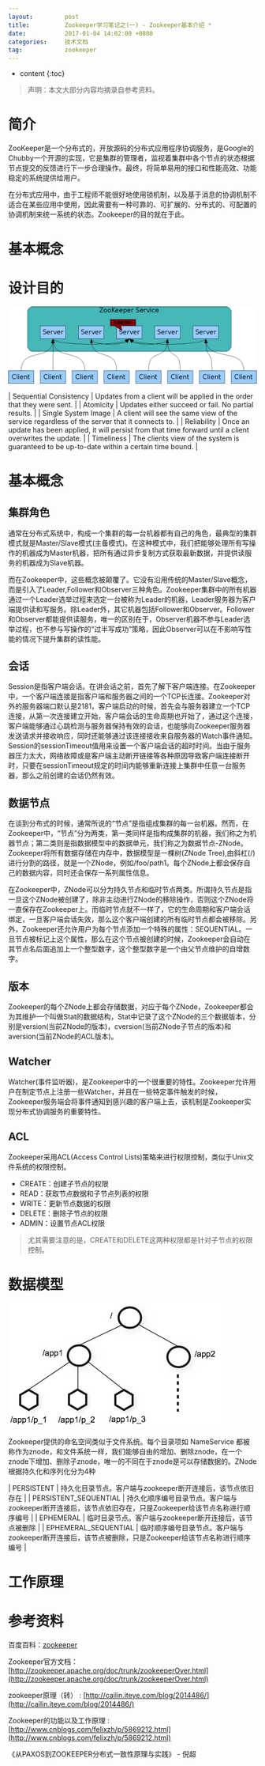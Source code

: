 ```yaml
---
layout:			post
title:			Zookeeper学习笔记之(一) - Zookeeper基本介绍 *
date:			2017-01-04 14:02:00 +0800
categories:		技术文档
tag:			zookeeper
---
```


* content
{:toc}


> 声明：本文大部分内容均摘录自参考资料。

简介
=======================================

ZooKeeper是一个分布式的，开放源码的分布式应用程序协调服务，是Google的Chubby一个开源的实现，它是集群的管理者，监视着集群中各个节点的状态根据节点提交的反馈进行下一步合理操作。最终，将简单易用的接口和性能高效、功能稳定的系统提供给用户。

在分布式应用中，由于工程师不能很好地使用锁机制，以及基于消息的协调机制不适合在某些应用中使用，因此需要有一种可靠的、可扩展的、分布式的、可配置的协调机制来统一系统的状态。Zookeeper的目的就在于此。

基本概念
=======================================

设计目的
=======================================

![/images/blog/zookeeper/01-introduction/01-zkservice.jpg](/images/blog/zookeeper/01-introduction/01-zkservice.jpg)

| Sequential Consistency	| Updates from a client will be applied in the order that they were sent. |
| Atomicity					| Updates either succeed or fail. No partial results. |
| Single System Image		| A client will see the same view of the service regardless of the server that it connects to. |
| Reliability				| Once an update has been applied, it will persist from that time forward until a client overwrites the update. |
| Timeliness				| The clients view of the system is guaranteed to be up-to-date within a certain time bound. |


基本概念
=======================================

集群角色
----------------------------------

通常在分布式系统中，构成一个集群的每一台机器都有自己的角色，最典型的集群模式就是Master/Slave模式(主备模式)。在这种模式中，我们把能够处理所有写操作的机器成为Master机器，把所有通过异步复制方式获取最新数据，并提供读服务的机器成为Slave机器。

而在Zookeeper中，这些概念被颠覆了。它没有沿用传统的Master/Slave概念，而是引入了Leader,Follower和Observer三种角色。Zookeeper集群中的所有机器通过一个Leader选举过程来选定一台被称为Leader的机器，Leader服务器为客户端提供读和写服务。除Leader外，其它机器包括Follower和Observer。Follower和Observer都能提供读服务，唯一的区别在于，Observer机器不参与Leader选举过程，也不参与写操作的“过半写成功”策略，因此Observer可以在不影响写性能的情况下提升集群的读性能。

会话
----------------------------------

Session是指客户端会话。在讲会话之前，首先了解下客户端连接。在Zookeeper中，一个客户端连接是指客户端和服务器之间的一个TCP长连接。Zookeeper对外的服务器端口默认是2181，客户端启动的时候，首先会与服务器建立一个TCP连接，从第一次连接建立开始，客户端会话的生命周期也开始了，通过这个连接，客户端能够通过心跳检测与服务器保持有效的会话，也能够向Zookeeper服务器发送请求并接收响应，同时还能够通过该连接接收来自服务器的Watch事件通知。Session的sessionTimeout值用来设置一个客户端会话的超时时间。当由于服务器压力太大，网络故障或是客户端主动断开链接等各种原因导致客户端连接断开时，只要在sessionTimeout规定的时间内能够重新连接上集群中任意一台服务器，那么之前创建的会话仍然有效。

数据节点
----------------------------------

在谈到分布式的时候，通常所说的“节点”是指组成集群的每一台机器。然而，在Zookeeper中，“节点”分为两类，第一类同样是指构成集群的机器，我们称之为机器节点；第二类则是指数据模型中的数据单元，我们称之为数据节点-ZNode。Zookeeper将所有数据存储在内存中，数据模型是一棵树(ZNode Tree),由斜杠(/)进行分割的路径，就是一个ZNode，例如/foo/path1。每个ZNode上都会保存自己的数据内容，同时还会保存一系列属性信息。

在Zookeeper中，ZNode可以分为持久节点和临时节点两类。所谓持久节点是指一旦这个ZNode被创建了，除非主动进行ZNode的移除操作，否则这个ZNode将一直保存在Zookeeper上。而临时节点就不一样了，它的生命周期和客户端会话绑定，一旦客户端会话失效，那么这个客户端创建的所有临时节点都会被移除。另外，Zookeeper还允许用户为每个节点添加一个特殊的属性：SEQUENTIAL。一旦节点被标记上这个属性，那么在这个节点被创建的时候，Zookeeper会自动在其节点名后面追加上一个整型数字，这个整型数字是一个由父节点维护的自增数字。

版本
----------------------------------

Zookeeper的每个ZNode上都会存储数据，对应于每个ZNode，Zookeeper都会为其维护一个叫做Stat的数据结构，Stat中记录了这个ZNode的三个数据版本，分别是version(当前ZNode的版本)，cversion(当前ZNode子节点的版本)和aversion(当前ZNode的ACL版本)。

Watcher
----------------------------------

Watcher(事件监听器)，是Zookeeper中的一个很重要的特性。Zookeeper允许用户在制定节点上注册一些Watcher，并且在一些特定事件触发的时候，Zookeeper服务端会将事件通知到感兴趣的客户端上去，该机制是Zookeeper实现分布式协调服务的重要特性。

ACL
----------------------------------

Zookeeper采用ACL(Access Control Lists)策略来进行权限控制，类似于Unix文件系统的权限控制。

+ CREATE：创建子节点的权限
+ READ：获取节点数据和子节点列表的权限
+ WRITE：更新节点数据的权限
+ DELETE：删除子节点的权限
+ ADMIN：设置节点ACL权限

> 尤其需要注意的是，CREATE和DELETE这两种权限都是针对子节点的权限控制。


数据模型
=======================================

![/images/blog/zookeeper/01-introduction/02-zknamespace.jpg](/images/blog/zookeeper/01-introduction/02-zknamespace.jpg)

Zookeeper提供的命名空间类似于文件系统。每个目录项如 NameService 都被称作为znode，和文件系统一样，我们能够自由的增加、删除znode，在一个znode下增加、删除子znode，唯一的不同在于znode是可以存储数据的。ZNode根据持久化和序列化分为4种

| PERSISTENT 			| 持久化目录节点。客户端与zookeeper断开连接后，该节点依旧存在 |
| PERSISTENT_SEQUENTIAL	| 持久化顺序编号目录节点。客户端与zookeeper断开连接后，该节点依旧存在，只是Zookeeper给该节点名称进行顺序编号 |
| EPHEMERAL 			| 临时目录节点。客户端与zookeeper断开连接后，该节点被删除 |
| EPHEMERAL_SEQUENTIAL	| 临时顺序编号目录节点。客户端与zookeeper断开连接后，该节点被删除，只是Zookeeper给该节点名称进行顺序编号 |


工作原理
=======================================


参考资料
=======================================

百度百科：[zookeeper](http://baike.baidu.com/link?url=OB8b21xw3UldXVI0ghTO_cpEEw0BbjDlVtUJb4BoVpuCh7t6VmDP2MCxxt36KI4TK2ZzJ3a0oxkIrK5ozovm6h6F6UqDvu5CN7wanmGc-5W)

Zookeeper官方文档：[http://zookeeper.apache.org/doc/trunk/zookeeperOver.html](http://zookeeper.apache.org/doc/trunk/zookeeperOver.html)

zookeeper原理（转） : [http://cailin.iteye.com/blog/2014486/](http://cailin.iteye.com/blog/2014486/)

Zookeeper的功能以及工作原理 : [http://www.cnblogs.com/felixzh/p/5869212.html](http://www.cnblogs.com/felixzh/p/5869212.html)

《从PAXOS到ZOOKEEPER分布式一致性原理与实践》 - 倪超

